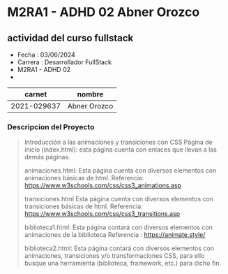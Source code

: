 # M2RA1 - ADHD 02 Abner Orozco
## actividad del curso fullstack

- Fecha : 03/06/2024        
- Carrera : Desarrollador FullStack
- M2RA1 - ADHD 02
- 

|carnet|nombre|
|------|------|
|2021-029637|Abner Orozco|

### Descripcion del Proyecto

> Introducción a las animaciones y transiciones con CSS
> Página de inicio (index.html): esta página cuenta con enlaces que llevan a las 
> demás páginas. 
>
> animaciones.html:
> Esta página cuenta con diversos elementos con animaciones básicas de html.
> Referencia: https://www.w3schools.com/css/css3_animations.asp
>
> transiciones.html
> Esta página cuenta con diversos elementos con transiciones básicas de html.
> Referencia: https://www.w3schools.com/css/css3_transitions.asp
>
> biblioteca1.html:
> Esta página contará con diversos elementos con animaciones de la biblioteca
> Referencia : https://animate.style/
>
> biblioteca2.html:
> Esta página contará con diversos elementos con animaciones, transiciones y/o 
> transformaciones CSS, para ello busque una herramienta
>(biblioteca, framework, etc.) para dicho fin.
>